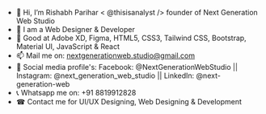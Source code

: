 - 👋 Hi, I’m Rishabh Parihar < @thisisanalyst /> founder of Next Generation Web Studio
- 👀 I am a Web Designer & Developer
- 🌱 Good at Adobe XD, Figma, HTML5, CSS3, Tailwind CSS, Bootstrap, Material UI, JavaScript & React
- 📫 Mail me on: nextgenerationweb.studio@gmail.com
- 🔎 Social media profile's: Facebook: @NextGenerationWebStudio || Instagram: @next_generation_web_studio || LinkedIn: @next-generation-web
- 📞 Whatsapp me on: +91 8819912828
- ☎ Contact me for UI/UX Designing, Web Designing & Development

<!---thisisanalyst/thisisanalyst is a ✨ special ✨ repository because its `README.md` (this file) appears on your GitHub profile.
You can click the Preview link to take a look at your changes.--->
